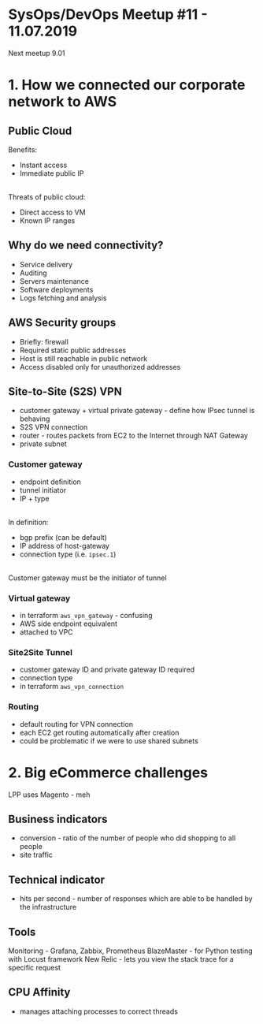 # SysOps/DevOps Meetup #11 - 11.07.2019
Next meetup 9.01

# 1. How we connected our corporate network to AWS
## Public Cloud
Benefits:

- Instant access
- Immediate public IP

<br/>Threats of public cloud:

- Direct access to VM
- Known IP ranges

## Why do we need connectivity?
- Service delivery
- Auditing
- Servers maintenance
- Software deployments
- Logs fetching and analysis

## AWS Security groups
- Briefly: firewall
- Required static public addresses
- Host is still reachable in public network
- Access disabled only for unauthorized addresses

## Site-to-Site (S2S) VPN
- customer gateway + virtual private gateway - define how IPsec tunnel is behaving
- S2S VPN connection
- router - routes packets from EC2 to the Internet through NAT Gateway
- private subnet

### Customer gateway
- endpoint definition
- tunnel initiator
- IP + type

<br/>In definition:

- bgp prefix (can be default)
- IP address of host-gateway
- connection type (i.e. `ipsec.1`)

<br/>Customer gateway must be the initiator of tunnel

### Virtual gateway
- in terraform `aws_vpn_gateway` - confusing
- AWS side endpoint equivalent
- attached to VPC

### Site2Site Tunnel
- customer gateway ID and private gateway ID required
- connection type
- in terraform `aws_vpn_connection`

### Routing
- default routing for VPN connection
- each EC2 get routing automatically after creation
- could be problematic if we were to use shared subnets

# 2. Big eCommerce challenges
LPP uses Magento - meh

## Business indicators
- conversion - ratio of the number of people who did shopping to all people
- site traffic

## Technical indicator
- hits per second - number of responses which are able to be handled by the infrastructure

## Tools
Monitoring - Grafana, Zabbix, Prometheus
BlazeMaster - for Python testing with Locust framework
New Relic - lets you view the stack trace for a specific request

## CPU Affinity
- manages attaching processes to correct threads